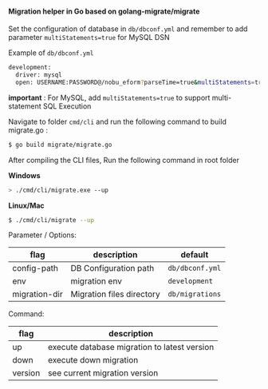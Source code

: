 
#### Migration helper in Go based on golang-migrate/migrate

Set the configuration of database in `db/dbconf.yml`
and remember to add parameter `multiStatements=true` for MySQL DSN

Example of `db/dbconf.yml`
```sh
development:
  driver: mysql
  open: USERNAME:PASSWORD@/nobu_eform?parseTime=true&multiStatements=true
```
**important** : For MySQL, add `multiStatements=true` to support multi-statement SQL Execution

Navigate to folder `cmd/cli` and
run the following command to build migrate.go :

```sh
$ go build migrate/migrate.go
```

After compiling the CLI files, Run the following command in root folder

**Windows**
```sh
> ./cmd/cli/migrate.exe --up
```

**Linux/Mac**
```sh
$ ./cmd/cli/migrate --up
```


Parameter / Options:

| flag | description | default|
| ------ | ------ | ------ | 
| config-path |  DB Configuration path |  `db/dbconf.yml`|
| env |  migration env |  `development`|
| migration-dir | Migration files directory |  `db/migrations`|


Command:

| flag | description |
| ------ | ------ | 
| up| execute database migration to latest version|
| down| execute down migration|
| version| see current migration version|

<br>
